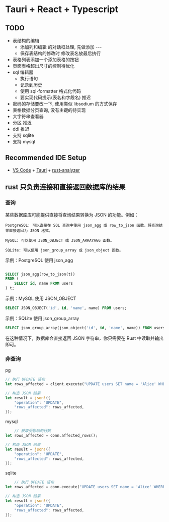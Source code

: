 # Tauri + React + Typescript

## TODO

- 表结构的编辑
  - 添加列和编辑 的对话框处理, 先做添加 ---
  - 保存表结构的修改时 修改表名放最后执行
- 表格列表添加一个添加表格的按钮
- 页面表格超出尺寸的控制待优化
- sql 编辑器
  - 执行语句
  - 记录到历史
  - 使用 sql-formatter 格式化代码
  - 要实现代码提示(表名和字段名) 推迟
- 密码的存储要改一下, 使用类似 libsodium 的方式保存  
- 表格数据分页查询, 没有主键的待实现
- 大字符串查看器
- 分区 推迟
- ddl 推迟
- 支持 sqlite
- 支持 mysql

## Recommended IDE Setup

- [VS Code](https://code.visualstudio.com/) + [Tauri](https://marketplace.visualstudio.com/items?itemName=tauri-apps.tauri-vscode) + [rust-analyzer](https://marketplace.visualstudio.com/items?itemName=rust-lang.rust-analyzer)

## rust 只负责连接和直接返回数据库的结果

### 查询

某些数据库库可能提供直接将查询结果转换为 JSON 的功能。例如：

    PostgreSQL: 可以直接在 SQL 查询中使用 json_agg 或 row_to_json 函数，将查询结果直接返回为 JSON 格式。

    MySQL: 可以使用 JSON_OBJECT 或 JSON_ARRAYAGG 函数。

    SQLite: 可以使用 json_group_array 或 json_object 函数。

示例：PostgreSQL 使用 json_agg

```sql

SELECT json_agg(row_to_json(t))
FROM (
    SELECT id, name FROM users
) t;
```

示例：MySQL 使用 JSON_OBJECT

```sql
SELECT JSON_OBJECT('id', id, 'name', name) FROM users;
```

示例：SQLite 使用 json_group_array

```sql
SELECT json_group_array(json_object('id', id, 'name', name)) FROM users;
```

在这种情况下，数据库会直接返回 JSON 字符串，你只需要在 Rust 中读取并输出即可。

### 非查询

pg

```rust
// 执行 UPDATE 语句
let rows_affected = client.execute("UPDATE users SET name = 'Alice' WHERE id = 1", &[]).await?;

// 构造 JSON 结果
let result = json!({
    "operation": "UPDATE",
    "rows_affected": rows_affected,
});
```

mysql

```rust
    // 获取受影响的行数
let rows_affected = conn.affected_rows();

// 构造 JSON 结果
let result = json!({
    "operation": "UPDATE",
    "rows_affected": rows_affected,
});
```

sqlite

```rust
    // 执行 UPDATE 语句
let rows_affected = conn.execute("UPDATE users SET name = 'Alice' WHERE id = 1", [])?;

// 构造 JSON 结果
let result = json!({
    "operation": "UPDATE",
    "rows_affected": rows_affected,
});

```

